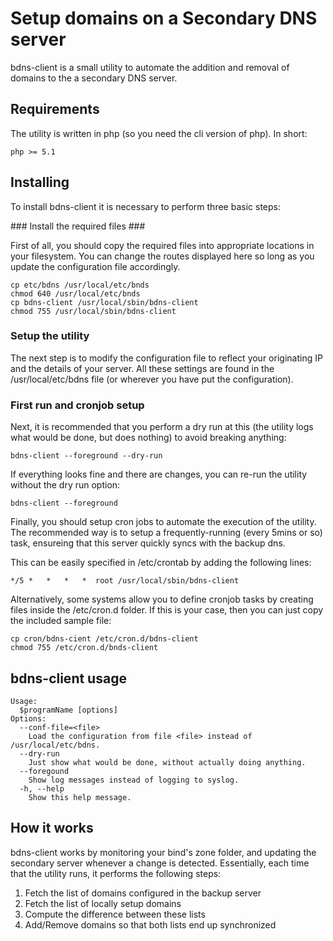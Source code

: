 # Setup domains on a Secondary DNS server #

bdns-client is a small utility to automate the addition and removal of domains to the a secondary DNS server.

## Requirements ##

The utility is written in php (so you need the cli version of php). In short:

	php >= 5.1

## Installing ##

To install bdns-client it is necessary to perform three basic steps:

### Install the required files ###

First of all, you should copy the required files into appropriate locations in your filesystem. You can change the routes displayed here so long as you update the configuration file accordingly.

	cp etc/bdns /usr/local/etc/bnds
	chmod 640 /usr/local/etc/bnds
	cp bdns-client /usr/local/sbin/bdns-client
	chmod 755 /usr/local/sbin/bdns-client

### Setup the utility ###

The next step is to modify the configuration file to reflect your originating IP and the details of your server. All these settings are found in the /usr/local/etc/bdns file (or wherever you have put the configuration).

### First run and cronjob setup ###

Next, it is recommended that you perform a dry run at this (the utility logs what would be done, but does nothing) to avoid breaking anything:

	bdns-client --foreground --dry-run

If everything looks fine and there are changes, you can re-run the utility without the dry run option:

	bdns-client --foreground

Finally, you should setup cron jobs to automate the execution of the utility. The recommended way is to setup a frequently-running (every 5mins or so) task, ensureing that this server quickly syncs with the backup dns.

This can be easily specified in /etc/crontab by adding the following lines:

	*/5	*	*	*	*  root /usr/local/sbin/bdns-client

Alternatively, some systems allow you to define cronjob tasks by creating files inside the /etc/cron.d folder. If this is your case, then you can just copy the included sample file:

	cp cron/bdns-cient /etc/cron.d/bdns-client
	chmod 755 /etc/cron.d/bnds-client

## bdns-client usage ##

	Usage: 
	  $programName [options]
	Options:
	  --conf-file=<file>
		Load the configuration from file <file> instead of /usr/local/etc/bdns.
	  --dry-run    
		Just show what would be done, without actually doing anything.
	  --foregound
	  	Show log messages instead of logging to syslog.
	  -h, --help   
		Show this help message.

## How it works ##

bdns-client works by monitoring your bind's zone folder, and updating the secondary server whenever a change is detected. Essentially, each time that the utility runs, it performs the following steps:

 1. Fetch the list of domains configured in the backup server
 2. Fetch the list of locally setup domains
 3. Compute the difference between these lists
 4. Add/Remove domains so that both lists end up synchronized
